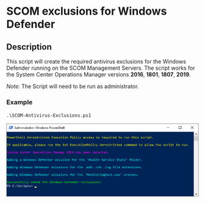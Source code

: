 # SCOM exclusions for Windows Defender


## Description
This script will create the required antivirus exclusions for the Windows Defender running on the SCOM Management Servers.
The script works for the System Center Operations Manager versions **2016**, **1801**, **1807**, **2019**.

*Note:* The Script will need to be run as administrator.

### Example
```
.\SCOM-Antivirus-Exclusions.ps1
```
![alt text](https://github.com/LeonLaude/SCOM/blob/master/SCOM%20exclusions%20for%20Windows%20Defender/Media/SCOM-Antivirus-Exclusions_example.png)
